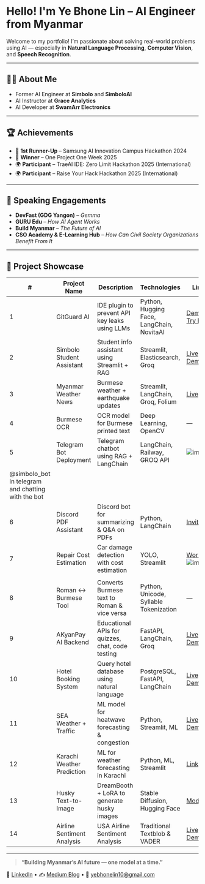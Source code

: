 # Hello! I'm Ye Bhone Lin – AI Engineer from Myanmar

Welcome to my portfolio! I’m passionate about solving real-world problems using AI — especially in **Natural Language Processing**, **Computer Vision**, and **Speech Recognition**.

---

## 👨‍💻 About Me

- Former AI Engineer at **Simbolo** and **SimboloAI**  
- AI Instructor at **Grace Analytics**  
- AI Developer at **SwamArr Electronics**

---
## 🏆 Achievements

- 🥈 **1st Runner-Up** – Samsung AI Innovation Campus Hackathon 2024  
- 🥇 **Winner** – One Project One Week 2025  
- 🌍 **Participant** – TraeAI IDE: Zero Limit Hackathon 2025 (International)  
- 🌍 **Participant** – Raise Your Hack Hackathon 2025 (International)  

---

## 🎤 Speaking Engagements

- **DevFast (GDG Yangon)** – *Gemma*  
- **GURU Edu** – *How AI Agent Works*  
- **Build Myanmar** – *The Future of AI*  
- **CSO Academy & E-Learning Hub** – *How Can Civil Society Organizations Benefit From It*  

---

## 🚀 Project Showcase

| #  | Project Name            | Description                                         | Technologies                              | Links                                                                                   |
|----|------------------------|-----------------------------------------------------|-------------------------------------------|-----------------------------------------------------------------------------------------|
| 1  | GitGuard AI            | IDE plugin to prevent API key leaks using LLMs      | Python, Hugging Face, LangChain, NovitaAI| [Demo](https://v0-gitguard-ai-landing-page.vercel.app/) / [Try Beta](https://www.youtube.com/watch?v=uS048Hjot6c)                 |
| 2  | Simbolo Student Assistant | Student info assistant using Streamlit + RAG      | Streamlit, Elasticsearch, Groq            | [Live Demo](https://kkxtgvxcmmdjjsfwenyxgp.streamlit.app)                               |
| 3  | Myanmar Weather News   | Burmese weather + earthquake updates                 | Streamlit, LangChain, Groq, Folium        | [Live](https://myanmar-weather-news.streamlit.app)                                     |
| 4  | Burmese OCR            | OCR model for Burmese printed text                    | Deep Learning, OpenCV                      | —                                                                                       |
| 5  | Telegram Bot Deployment| Telegram chatbot using RAG + LangChain                | LangChain, Railway, GROQ API               |![image](https://github.com/user-attachments/assets/9a3f1efa-d2bf-4fd6-b56b-b48aec65534c)
@simbolo_bot in telegram and chatting with the bot                                                                                      |
| 6  | Discord PDF Assistant  | Discord bot for summarizing & Q&A on PDFs             | Python, LangChain                         | [Invite Bot](https://discord.com/oauth2/authorize?client_id=1358443923802030190)         |
| 7  | Repair Cost Estimation | Car damage detection with cost estimation             | YOLO, Streamlit                           | [Workflow](https://github.com/Ye-Bhone-Lin/Repair_Cost_Estimation_Based_On_Car_Damage)![image](https://github.com/user-attachments/assets/33fccb1d-5af7-4d8e-9d0e-c927f400f143)
                                                                                      |
| 8  | Roman ↔ Burmese Tool   | Converts Burmese text to Roman & vice versa           | Python, Unicode, Syllable Tokenization    | —                                                                                       |
| 9  | AKyanPay AI Backend    | Educational APIs for quizzes, chat, code testing      | FastAPI, LangChain, Groq                  | [Live Demo](https://akyanpay.vercel.app/)                                                                      |
| 10 | Hotel Booking System   | Query hotel database using natural language           | PostgreSQL, FastAPI, LangChain            | [Live Demo](https://glittery-klepon-5051b1.netlify.app/)                                           |
| 11 | SEA Weather + Traffic  | ML model for heatwave forecasting & congestion        | Python, Streamlit, ML                     | [Live Demo](https://myanmar-weather-forecasting.streamlit.app/)                                                                                     |
| 12 | Karachi Weather Prediction | ML for weather forecasting in Karachi               | Python, ML, Streamlit                     | [Link](https://github.com/OmdenaAI/karachi-pakistan-weather-prediction)                                                                                       |
| 13 | Husky Text-to-Image    | DreamBooth + LoRA to generate husky images            | Stable Diffusion, Hugging Face            | [Model](https://huggingface.co/YeBhoneLin10/husky_lora)                                 |
| 14 | Airline Sentiment Analysis   | USA Airline Sentiment Analysis      | Traditional Textblob & VADER            | [Live Demo](https://airlines-sentiment-analysis-stezufdgmgeerux4u3n6sk.streamlit.app/)                               |

---

> **“Building Myanmar’s AI future — one model at a time.”**

📧 [LinkedIn](https://www.linkedin.com/in/ye-bhone-lin-ai/) • ✍️ [Medium Blog](https://medium.com/@yebhonelin10) • 📧 yebhonelin10@gmail.com
